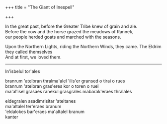+++
title = "The Giant of Inespell"

+++

In the great past, before the Greater Tribe knew of grain and ale.  
Before the cow and the horse grazed the meadows of Rannek,  
our people herded goats and marched with the seasons.  

Upon the Northern Lights, riding the Northern Winds, they came.
The Eldrim they called themselves  
And at first, we loved them.  

---

In'isbelul tor'ales

branrum 'atelbran thralma'alel 
'ilis'er gransed o tirai o rues  
branrum 'atelbran gras'eres 
kor o toren o ruel  
ma'al'isel grasaes ranekul grasgrales
mabarak'eraes thralales

eldegralen asadimrisitar 'ateltanes  
ma'altalel ter'eraes branum  
'eldalokes bar'eraes ma'altalel branum  
kanter
